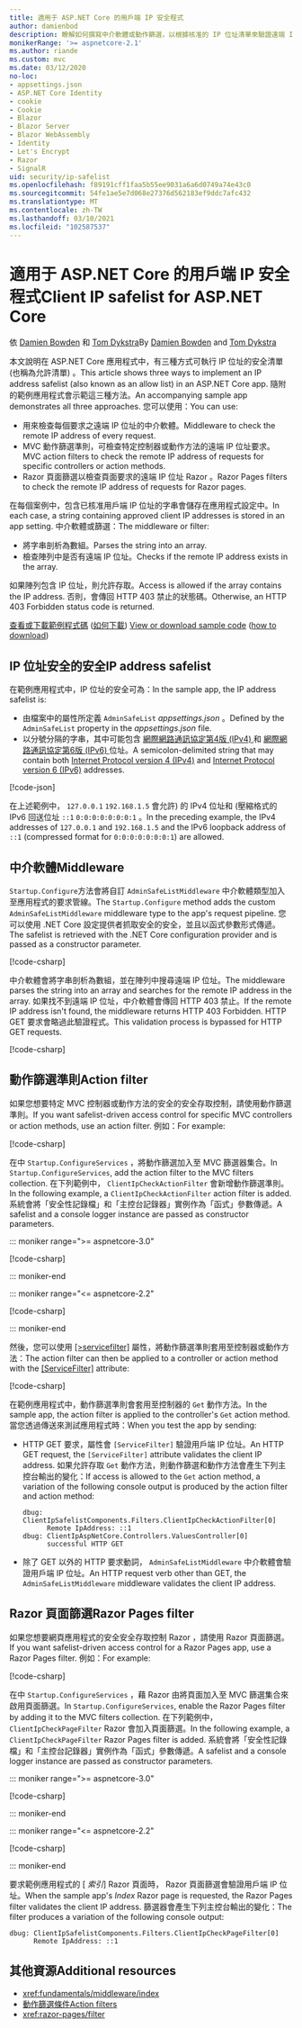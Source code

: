 ```yaml
---
title: 適用于 ASP.NET Core 的用戶端 IP 安全程式
author: damienbod
description: 瞭解如何撰寫中介軟體或動作篩選，以根據核准的 IP 位址清單來驗證遠端 IP 位址。
monikerRange: '>= aspnetcore-2.1'
ms.author: riande
ms.custom: mvc
ms.date: 03/12/2020
no-loc:
- appsettings.json
- ASP.NET Core Identity
- cookie
- Cookie
- Blazor
- Blazor Server
- Blazor WebAssembly
- Identity
- Let's Encrypt
- Razor
- SignalR
uid: security/ip-safelist
ms.openlocfilehash: f89191cff1faa5b55ee9031a6a6d0749a74e43c0
ms.sourcegitcommit: 54fe1ae5e7d068e27376d562183ef9ddc7afc432
ms.translationtype: MT
ms.contentlocale: zh-TW
ms.lasthandoff: 03/10/2021
ms.locfileid: "102587537"
---
```

# <a name="client-ip-safelist-for-aspnet-core"></a><span data-ttu-id="5a786-103">適用于 ASP.NET Core 的用戶端 IP 安全程式</span><span class="sxs-lookup"><span data-stu-id="5a786-103">Client IP safelist for ASP.NET Core</span></span>

<span data-ttu-id="5a786-104">依 [Damien Bowden](https://twitter.com/damien_bod) 和 [Tom Dykstra](https://github.com/tdykstra)</span><span class="sxs-lookup"><span data-stu-id="5a786-104">By [Damien Bowden](https://twitter.com/damien_bod) and [Tom Dykstra](https://github.com/tdykstra)</span></span>
 
<span data-ttu-id="5a786-105">本文說明在 ASP.NET Core 應用程式中，有三種方式可執行 IP 位址的安全清單 (也稱為允許清單) 。</span><span class="sxs-lookup"><span data-stu-id="5a786-105">This article shows three ways to implement an IP address safelist (also known as an allow list) in an ASP.NET Core app.</span></span> <span data-ttu-id="5a786-106">隨附的範例應用程式會示範這三種方法。</span><span class="sxs-lookup"><span data-stu-id="5a786-106">An accompanying sample app demonstrates all three approaches.</span></span> <span data-ttu-id="5a786-107">您可以使用：</span><span class="sxs-lookup"><span data-stu-id="5a786-107">You can use:</span></span>

* <span data-ttu-id="5a786-108">用來檢查每個要求之遠端 IP 位址的中介軟體。</span><span class="sxs-lookup"><span data-stu-id="5a786-108">Middleware to check the remote IP address of every request.</span></span>
* <span data-ttu-id="5a786-109">MVC 動作篩選準則，可檢查特定控制器或動作方法的遠端 IP 位址要求。</span><span class="sxs-lookup"><span data-stu-id="5a786-109">MVC action filters to check the remote IP address of requests for specific controllers or action methods.</span></span>
* <span data-ttu-id="5a786-110">Razor 頁面篩選以檢查頁面要求的遠端 IP 位址 Razor 。</span><span class="sxs-lookup"><span data-stu-id="5a786-110">Razor Pages filters to check the remote IP address of requests for Razor pages.</span></span>

<span data-ttu-id="5a786-111">在每個案例中，包含已核准用戶端 IP 位址的字串會儲存在應用程式設定中。</span><span class="sxs-lookup"><span data-stu-id="5a786-111">In each case, a string containing approved client IP addresses is stored in an app setting.</span></span> <span data-ttu-id="5a786-112">中介軟體或篩選：</span><span class="sxs-lookup"><span data-stu-id="5a786-112">The middleware or filter:</span></span>

* <span data-ttu-id="5a786-113">將字串剖析為數組。</span><span class="sxs-lookup"><span data-stu-id="5a786-113">Parses the string into an array.</span></span> 
* <span data-ttu-id="5a786-114">檢查陣列中是否有遠端 IP 位址。</span><span class="sxs-lookup"><span data-stu-id="5a786-114">Checks if the remote IP address exists in the array.</span></span>

<span data-ttu-id="5a786-115">如果陣列包含 IP 位址，則允許存取。</span><span class="sxs-lookup"><span data-stu-id="5a786-115">Access is allowed if the array contains the IP address.</span></span> <span data-ttu-id="5a786-116">否則，會傳回 HTTP 403 禁止的狀態碼。</span><span class="sxs-lookup"><span data-stu-id="5a786-116">Otherwise, an HTTP 403 Forbidden status code is returned.</span></span>

<span data-ttu-id="5a786-117">[查看或下載範例程式碼](https://github.com/dotnet/AspNetCore.Docs/tree/main/aspnetcore/security/ip-safelist/samples) ([如何下載](xref:index#how-to-download-a-sample)) </span><span class="sxs-lookup"><span data-stu-id="5a786-117">[View or download sample code](https://github.com/dotnet/AspNetCore.Docs/tree/main/aspnetcore/security/ip-safelist/samples) ([how to download](xref:index#how-to-download-a-sample))</span></span>

## <a name="ip-address-safelist"></a><span data-ttu-id="5a786-118">IP 位址安全的安全</span><span class="sxs-lookup"><span data-stu-id="5a786-118">IP address safelist</span></span>

<span data-ttu-id="5a786-119">在範例應用程式中，IP 位址的安全可為：</span><span class="sxs-lookup"><span data-stu-id="5a786-119">In the sample app, the IP address safelist is:</span></span>

* <span data-ttu-id="5a786-120">由檔案中的屬性所定義 `AdminSafeList` *appsettings.json* 。</span><span class="sxs-lookup"><span data-stu-id="5a786-120">Defined by the `AdminSafeList` property in the *appsettings.json* file.</span></span>
* <span data-ttu-id="5a786-121">以分號分隔的字串，其中可能包含 [網際網路通訊協定第4版 (IPv4) ](https://wikipedia.org/wiki/IPv4) 和 [網際網路通訊協定第6版 (IPv6) ](https://wikipedia.org/wiki/IPv6) 位址。</span><span class="sxs-lookup"><span data-stu-id="5a786-121">A semicolon-delimited string that may contain both [Internet Protocol version 4 (IPv4)](https://wikipedia.org/wiki/IPv4) and [Internet Protocol version 6 (IPv6)](https://wikipedia.org/wiki/IPv6) addresses.</span></span>

[!code-json[](ip-safelist/samples/3.x/ClientIpAspNetCore/appsettings.json?range=1-3&highlight=2)]

<span data-ttu-id="5a786-122">在上述範例中， `127.0.0.1` `192.168.1.5` 會允許) 的 IPv4 位址和 (壓縮格式的 IPv6 回送位址 `::1` `0:0:0:0:0:0:0:1` 。</span><span class="sxs-lookup"><span data-stu-id="5a786-122">In the preceding example, the IPv4 addresses of `127.0.0.1` and `192.168.1.5` and the IPv6 loopback address of `::1` (compressed format for `0:0:0:0:0:0:0:1`) are allowed.</span></span>

## <a name="middleware"></a><span data-ttu-id="5a786-123">中介軟體</span><span class="sxs-lookup"><span data-stu-id="5a786-123">Middleware</span></span>

<span data-ttu-id="5a786-124">`Startup.Configure`方法會將自訂 `AdminSafeListMiddleware` 中介軟體類型加入至應用程式的要求管線。</span><span class="sxs-lookup"><span data-stu-id="5a786-124">The `Startup.Configure` method adds the custom `AdminSafeListMiddleware` middleware type to the app's request pipeline.</span></span> <span data-ttu-id="5a786-125">您可以使用 .NET Core 設定提供者抓取安全的安全，並且以函式參數形式傳遞。</span><span class="sxs-lookup"><span data-stu-id="5a786-125">The safelist is retrieved with the .NET Core configuration provider and is passed as a constructor parameter.</span></span>

[!code-csharp[](ip-safelist/samples/3.x/ClientIpAspNetCore/Startup.cs?name=snippet_ConfigureAddMiddleware)]

<span data-ttu-id="5a786-126">中介軟體會將字串剖析為數組，並在陣列中搜尋遠端 IP 位址。</span><span class="sxs-lookup"><span data-stu-id="5a786-126">The middleware parses the string into an array and searches for the remote IP address in the array.</span></span> <span data-ttu-id="5a786-127">如果找不到遠端 IP 位址，中介軟體會傳回 HTTP 403 禁止。</span><span class="sxs-lookup"><span data-stu-id="5a786-127">If the remote IP address isn't found, the middleware returns HTTP 403 Forbidden.</span></span> <span data-ttu-id="5a786-128">HTTP GET 要求會略過此驗證程式。</span><span class="sxs-lookup"><span data-stu-id="5a786-128">This validation process is bypassed for HTTP GET requests.</span></span>

[!code-csharp[](ip-safelist/samples/Shared/ClientIpSafelistComponents/Middlewares/AdminSafeListMiddleware.cs?name=snippet_ClassOnly)]

## <a name="action-filter"></a><span data-ttu-id="5a786-129">動作篩選準則</span><span class="sxs-lookup"><span data-stu-id="5a786-129">Action filter</span></span>

<span data-ttu-id="5a786-130">如果您想要特定 MVC 控制器或動作方法的安全的安全存取控制，請使用動作篩選準則。</span><span class="sxs-lookup"><span data-stu-id="5a786-130">If you want safelist-driven access control for specific MVC controllers or action methods, use an action filter.</span></span> <span data-ttu-id="5a786-131">例如：</span><span class="sxs-lookup"><span data-stu-id="5a786-131">For example:</span></span>

[!code-csharp[](ip-safelist/samples/Shared/ClientIpSafelistComponents/Filters/ClientIpCheckActionFilter.cs?name=snippet_ClassOnly)]

<span data-ttu-id="5a786-132">在中 `Startup.ConfigureServices` ，將動作篩選加入至 MVC 篩選器集合。</span><span class="sxs-lookup"><span data-stu-id="5a786-132">In `Startup.ConfigureServices`, add the action filter to the MVC filters collection.</span></span> <span data-ttu-id="5a786-133">在下列範例中， `ClientIpCheckActionFilter` 會新增動作篩選準則。</span><span class="sxs-lookup"><span data-stu-id="5a786-133">In the following example, a `ClientIpCheckActionFilter` action filter is added.</span></span> <span data-ttu-id="5a786-134">系統會將「安全性記錄檔」和「主控台記錄器」實例作為「函式」參數傳遞。</span><span class="sxs-lookup"><span data-stu-id="5a786-134">A safelist and a console logger instance are passed as constructor parameters.</span></span>

::: moniker range=">= aspnetcore-3.0"

[!code-csharp[](ip-safelist/samples/3.x/ClientIpAspNetCore/Startup.cs?name=snippet_ConfigureServicesActionFilter)]

::: moniker-end

::: moniker range="<= aspnetcore-2.2"

[!code-csharp[](ip-safelist/samples/2.x/ClientIpAspNetCore/Startup.cs?name=snippet_ConfigureServicesActionFilter)]

::: moniker-end

<span data-ttu-id="5a786-135">然後，您可以使用 [[>servicefilter]](xref:Microsoft.AspNetCore.Mvc.ServiceFilterAttribute) 屬性，將動作篩選準則套用至控制器或動作方法：</span><span class="sxs-lookup"><span data-stu-id="5a786-135">The action filter can then be applied to a controller or action method with the [[ServiceFilter]](xref:Microsoft.AspNetCore.Mvc.ServiceFilterAttribute) attribute:</span></span>

[!code-csharp[](ip-safelist/samples/3.x/ClientIpAspNetCore/Controllers/ValuesController.cs?name=snippet_ActionFilter&highlight=1)]

<span data-ttu-id="5a786-136">在範例應用程式中，動作篩選準則會套用至控制器的 `Get` 動作方法。</span><span class="sxs-lookup"><span data-stu-id="5a786-136">In the sample app, the action filter is applied to the controller's `Get` action method.</span></span> <span data-ttu-id="5a786-137">當您透過傳送來測試應用程式時：</span><span class="sxs-lookup"><span data-stu-id="5a786-137">When you test the app by sending:</span></span>

* <span data-ttu-id="5a786-138">HTTP GET 要求，屬性會 `[ServiceFilter]` 驗證用戶端 IP 位址。</span><span class="sxs-lookup"><span data-stu-id="5a786-138">An HTTP GET request, the `[ServiceFilter]` attribute validates the client IP address.</span></span> <span data-ttu-id="5a786-139">如果允許存取 `Get` 動作方法，則動作篩選和動作方法會產生下列主控台輸出的變化：</span><span class="sxs-lookup"><span data-stu-id="5a786-139">If access is allowed to the `Get` action method, a variation of the following console output is produced by the action filter and action method:</span></span>

    ```
    dbug: ClientIpSafelistComponents.Filters.ClientIpCheckActionFilter[0]
          Remote IpAddress: ::1
    dbug: ClientIpAspNetCore.Controllers.ValuesController[0]
          successful HTTP GET    
    ```

* <span data-ttu-id="5a786-140">除了 GET 以外的 HTTP 要求動詞， `AdminSafeListMiddleware` 中介軟體會驗證用戶端 IP 位址。</span><span class="sxs-lookup"><span data-stu-id="5a786-140">An HTTP request verb other than GET, the `AdminSafeListMiddleware` middleware validates the client IP address.</span></span>

## <a name="razor-pages-filter"></a><span data-ttu-id="5a786-141">Razor 頁面篩選</span><span class="sxs-lookup"><span data-stu-id="5a786-141">Razor Pages filter</span></span>

<span data-ttu-id="5a786-142">如果您想要網頁應用程式的安全安全存取控制 Razor ，請使用 Razor 頁面篩選。</span><span class="sxs-lookup"><span data-stu-id="5a786-142">If you want safelist-driven access control for a Razor Pages app, use a Razor Pages filter.</span></span> <span data-ttu-id="5a786-143">例如：</span><span class="sxs-lookup"><span data-stu-id="5a786-143">For example:</span></span>

[!code-csharp[](ip-safelist/samples/Shared/ClientIpSafelistComponents/Filters/ClientIpCheckPageFilter.cs?name=snippet_ClassOnly)]

<span data-ttu-id="5a786-144">在中 `Startup.ConfigureServices` ，藉 Razor 由將頁面加入至 MVC 篩選集合來啟用頁面篩選。</span><span class="sxs-lookup"><span data-stu-id="5a786-144">In `Startup.ConfigureServices`, enable the Razor Pages filter by adding it to the MVC filters collection.</span></span> <span data-ttu-id="5a786-145">在下列範例中， `ClientIpCheckPageFilter` Razor 會加入頁面篩選。</span><span class="sxs-lookup"><span data-stu-id="5a786-145">In the following example, a `ClientIpCheckPageFilter` Razor Pages filter is added.</span></span> <span data-ttu-id="5a786-146">系統會將「安全性記錄檔」和「主控台記錄器」實例作為「函式」參數傳遞。</span><span class="sxs-lookup"><span data-stu-id="5a786-146">A safelist and a console logger instance are passed as constructor parameters.</span></span>

::: moniker range=">= aspnetcore-3.0"

[!code-csharp[](ip-safelist/samples/3.x/ClientIpAspNetCore/Startup.cs?name=snippet_ConfigureServicesPageFilter)]

::: moniker-end

::: moniker range="<= aspnetcore-2.2"

[!code-csharp[](ip-safelist/samples/2.x/ClientIpAspNetCore/Startup.cs?name=snippet_ConfigureServicesPageFilter)]

::: moniker-end

<span data-ttu-id="5a786-147">要求範例應用程式的 [ *索引*] Razor 頁面時， Razor 頁面篩選會驗證用戶端 IP 位址。</span><span class="sxs-lookup"><span data-stu-id="5a786-147">When the sample app's *Index* Razor page is requested, the Razor Pages filter validates the client IP address.</span></span> <span data-ttu-id="5a786-148">篩選器會產生下列主控台輸出的變化：</span><span class="sxs-lookup"><span data-stu-id="5a786-148">The filter produces a variation of the following console output:</span></span>

```
dbug: ClientIpSafelistComponents.Filters.ClientIpCheckPageFilter[0]
      Remote IpAddress: ::1
```

## <a name="additional-resources"></a><span data-ttu-id="5a786-149">其他資源</span><span class="sxs-lookup"><span data-stu-id="5a786-149">Additional resources</span></span>

* <xref:fundamentals/middleware/index>
* [<span data-ttu-id="5a786-150">動作篩選條件</span><span class="sxs-lookup"><span data-stu-id="5a786-150">Action filters</span></span>](xref:mvc/controllers/filters#action-filters)
* <xref:razor-pages/filter>
